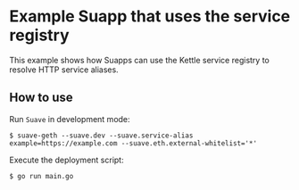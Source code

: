 # Example Suapp that uses the service registry

This example shows how Suapps can use the Kettle service registry to resolve HTTP service aliases.

## How to use

Run `Suave` in development mode:

```
$ suave-geth --suave.dev --suave.service-alias example=https://example.com --suave.eth.external-whitelist='*'
```

Execute the deployment script:

```
$ go run main.go
```
